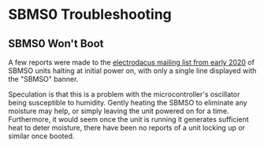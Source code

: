 # SBMS0 Troubleshooting

## SBMS0 Won't Boot

A few reports were made to the [electrodacus mailing list from early 2020](https://groups.google.com/g/electrodacus/c/X4-KFQrkaL0/m/dnyNCbNSBgAJ) of SBMSO units halting at initial power on, with only a single line displayed with the "SBMSO" banner.

Speculation is that this is a problem with the microcontroller's oscillator being susceptible to humidity. Gently heating the SBMSO to eliminate any moisture may help, or simply leaving the unit powered on for a time. Furthermore, it would seem once the unit is running it generates sufficient heat to deter moisture, there have been no reports of a unit locking up or similar once booted.
